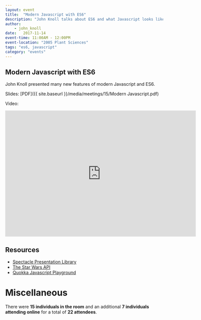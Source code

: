 ```yaml
---
layout: event
title:  "Modern Javascript with ES6"
description: "John Knoll talks about ES6 and what Javascript looks like in 2017."
author:
    - john_knoll
date:   2017-11-14
event-time: 11:00AM - 12:00PM
event-location: "2005 Plant Sciences"
tags: "es6, javascript"
category: "events"
---
```


Modern Javascript with ES6
-
John Knoll presented many new features of modern Javascript and ES6.

Slides: [PDF]({{ site.baseurl }}/media/meetings/15/Modern Javascript.pdf)

Video:

<iframe id="kaltura_player" class="video-frame" src="https://cdnapisec.kaltura.com/p/1770401/sp/177040100/embedIframeJs/uiconf_id/29032722/partner_id/1770401?iframeembed=true&playerId=kaltura_player&entry_id=0_46pnerln&flashvars[mediaProtocol]=rtmp&amp;flashvars[streamerType]=rtmp&amp;flashvars[streamerUrl]=rtmp://www.kaltura.com:1935&amp;flashvars[rtmpFlavors]=1&amp;flashvars[localizationCode]=en&amp;flashvars[leadWithHTML5]=true&amp;flashvars[sideBarContainer.plugin]=true&amp;flashvars[sideBarContainer.position]=left&amp;flashvars[sideBarContainer.clickToClose]=true&amp;flashvars[chapters.plugin]=true&amp;flashvars[chapters.layout]=vertical&amp;flashvars[chapters.thumbnailRotator]=false&amp;flashvars[streamSelector.plugin]=true&amp;flashvars[EmbedPlayer.SpinnerTarget]=videoHolder&amp;flashvars[dualScreen.plugin]=true&amp;&wid=0_ur9fl1hv" width="608" height="402" allowfullscreen webkitallowfullscreen mozAllowFullScreen frameborder="0" title="Kaltura Player"></iframe>

Resources
-
 * [Spectacle Presentation Library](https://github.com/FormidableLabs/spectacle/)
 * [The Star Wars API](https://swapi.co/)
 * [Quokka Javascript Playground](https://quokkajs.com/)

Miscellaneous
=
There were **15 individuals in the room** and an additional **7 individuals attending online** for a total of **22 attendees**.
